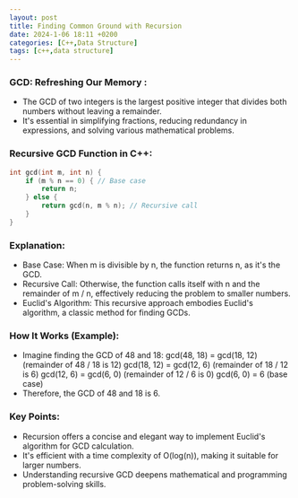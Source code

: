 ```yaml
---
layout: post
title: Finding Common Ground with Recursion
date: 2024-1-06 18:11 +0200
categories: [C++,Data Structure]
tags: [c++,data structure]
---
```

### GCD: Refreshing Our Memory :
- The GCD of two integers is the largest positive integer that divides both numbers without leaving a remainder.
- It's essential in simplifying fractions, reducing redundancy in expressions, and solving various mathematical problems.

### Recursive GCD Function in C++:
```c++
int gcd(int m, int n) {
    if (m % n == 0) { // Base case
        return n;
    } else {
        return gcd(n, m % n); // Recursive call
    }
}
```

### Explanation:
- Base Case: When m is divisible by n, the function returns n, as it's the GCD.
- Recursive Call: Otherwise, the function calls itself with n and the remainder of m / n, effectively reducing the problem to smaller numbers.
- Euclid's Algorithm: This recursive approach embodies Euclid's algorithm, a classic method for finding GCDs.

### How It Works (Example):
- Imagine finding the GCD of 48 and 18:
gcd(48, 18) = gcd(18, 12) (remainder of 48 / 18 is 12)
gcd(18, 12) = gcd(12, 6) (remainder of 18 / 12 is 6)
gcd(12, 6) = gcd(6, 0) (remainder of 12 / 6 is 0)
gcd(6, 0) = 6 (base case)
- Therefore, the GCD of 48 and 18 is 6.

### Key Points:
- Recursion offers a concise and elegant way to implement Euclid's algorithm for GCD calculation.
- It's efficient with a time complexity of O(log(n)), making it suitable for larger numbers.
- Understanding recursive GCD deepens mathematical and programming problem-solving skills.